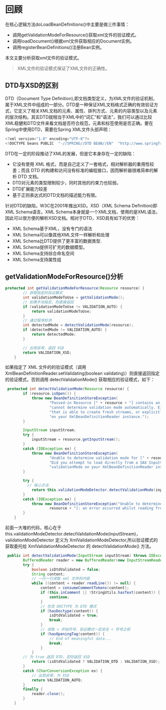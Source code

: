 # 回顾
在核心逻辑方法doLoadBeanDefinitions()中主要是做三件事情：
- 调用getValidationModeForResource()获取xml文件的验证模式。
- 调用loadDocument()根据xml文件获取相应的Document实例。
- 调用registerBeanDefinitions()注册Bean实例。

本文主要分析获取xml文件的验证模式。

> XML文件的验证模式保证了XML文件的正确性。

## DTD与XSD的区别
DTD（Document Type Definition),即文档类型定义，为XML文件的验证机制，属于XML文件中组成的一部分。DTD是一种保证XML文档格式正确的有效验证方式，它定义了相关XML文档的元素、属性、排列方式、元素的内容类型以及元素的层次结构。其实DTD就相当于XML中的“词汇”和“语法”，我们可以通过比较XML稳健和DTD文件来看文档是否符合规范，元素和标签使用是否正确。要在Spring中使用DTD，需要在Spring XML文件头部声明：
```java
<?xml version="1.0" encoding="UTF-8"?>
<!DOCTYPE beans PUBLIC  "-//SPRING//DTD BEAN//EN"  "http://www.springframework.org/dtd/spring-beans.dtd">
```
DTD在一定的阶段推动了XML的发展，但是它本身存在一定的缺陷：
- 它没有使用 XML 格式，而是自己定义了一套格式，相对解析器的重用性较差；而且 DTD 的构建和访问没有标准的编程接口，因而解析器很难简单的解析 DTD 文档。
- DTD对元素的类型限制较少，同时其他的约束力也较弱。
- DTD扩展能力较差
- 基于正则表达式的DTD文档的描述能力有限。

针对DTD的缺陷，W3C在2001年推出XSD。XSD（XML Schema Definition)即XML Schema语言。XML Schema本身就是一个XML文档，使用的是XML语法，因此可以很方便的解析XSD文档。相对于DTD，XSD具有如下的优势：
- XML Schema基于XML，没有专门的语法
- XML Schema可以像其他XML文件一样解析和处理
- XML Schema比DTD提供了更丰富的数据类型.
- XML Schema提供可扩充的数据模型。
- XML Schema支持综合命名空间
- XML Schema支持属性组

## getValidationModeForResource()分析
```java
protected int getValidationModeForResource(Resource resource) {
        // 获取指定的验证模式
        int validationModeToUse = getValidationMode();
        // 如果手动指定，则直接返回
        if (validationModeToUse != VALIDATION_AUTO) {
            return validationModeToUse;
        }
        // 通过程序检测
        int detectedMode = detectValidationMode(resource);
        if (detectedMode != VALIDATION_AUTO) {
            return detectedMode;
        }

        // 出现异常，返回 XSD
        return VALIDATION_XSD;
    }
```
如果指定了 XML 文件的的验证模式（调用XmlBeanDefinitionReader.setValidating(boolean validating)）则直接返回指定的验证模式，否则调用 detectValidationMode() 获取相应的验证模式，如下： 
```java
 protected int detectValidationMode(Resource resource) {
        if (resource.isOpen()) {
            throw new BeanDefinitionStoreException(
                    "Passed-in Resource [" + resource + "] contains an open stream: " +
                    "cannot determine validation mode automatically. Either pass in a Resource " +
                    "that is able to create fresh streams, or explicitly specify the validationMode " +
                    "on your XmlBeanDefinitionReader instance.");
        }

        InputStream inputStream;
        try {
            inputStream = resource.getInputStream();
        }
        catch (IOException ex) {
            throw new BeanDefinitionStoreException(
                    "Unable to determine validation mode for [" + resource + "]: cannot open InputStream. " +
                    "Did you attempt to load directly from a SAX InputSource without specifying the " +
                    "validationMode on your XmlBeanDefinitionReader instance?", ex);
        }

        try {
          // 核心方法
            return this.validationModeDetector.detectValidationMode(inputStream);
        }
        catch (IOException ex) {
            throw new BeanDefinitionStoreException("Unable to determine validation mode for [" +
                    resource + "]: an error occurred whilst reading from the InputStream.", ex);
        }
    }
```
前面一大堆的代码，核心在于 this.validationModeDetector.detectValidationMode(inputStream)，validationModeDetector 定义为 XmlValidationModeDetector,所以验证模式的获取委托给 XmlValidationModeDetector 的 detectValidationMode() 方法。
```java
 public int detectValidationMode(InputStream inputStream) throws IOException {
        BufferedReader reader = new BufferedReader(new InputStreamReader(inputStream));
        try {
            boolean isDtdValidated = false;
            String content;
            // 一行一行读取 xml 文件的内容
            while ((content = reader.readLine()) != null) {
                content = consumeCommentTokens(content);
                if (this.inComment || !StringUtils.hasText(content)) {
                    continue;
                }
                // 包含 DOCTYPE 为 DTD 模式
                if (hasDoctype(content)) {
                    isDtdValidated = true;
                    break;
                }
                // 读取 < 开始符号，验证模式一定会在 < 符号之前
                if (hasOpeningTag(content)) {
                    // End of meaningful data...
                    break;
                }
            }
        // 为 true 返回 DTD，否则返回 XSD
            return (isDtdValidated ? VALIDATION_DTD : VALIDATION_XSD);
        }
        catch (CharConversionException ex) {
            // 出现异常，为 XSD
            return VALIDATION_AUTO;
        }
        finally {
            reader.close();
        }
    }
```
